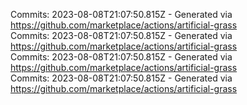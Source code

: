 Commits: 2023-08-08T21:07:50.815Z - Generated via https://github.com/marketplace/actions/artificial-grass
<br>
Commits: 2023-08-08T21:07:50.815Z - Generated via https://github.com/marketplace/actions/artificial-grass
<br>
Commits: 2023-08-08T21:07:50.815Z - Generated via https://github.com/marketplace/actions/artificial-grass
<br>
Commits: 2023-08-08T21:07:50.815Z - Generated via https://github.com/marketplace/actions/artificial-grass
<br>

